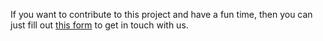 If you want to contribute to this project and have a fun time, then you can just fill out [this form](https://psmforums.wordpress.com/support/) to get in touch with us.

